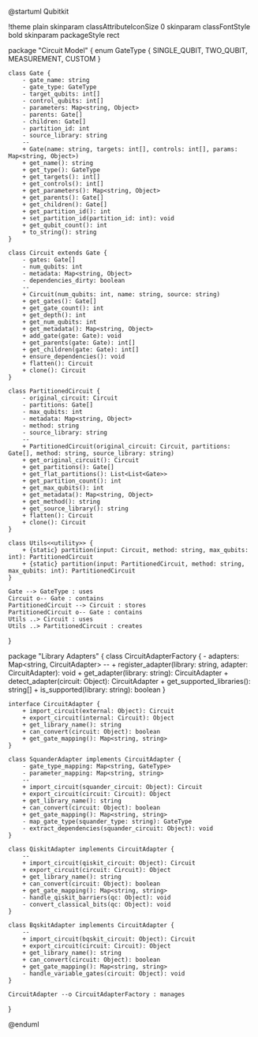 @startuml Qubitkit

!theme plain
skinparam classAttributeIconSize 0
skinparam classFontStyle bold
skinparam packageStyle rect

package "Circuit Model" {
    enum GateType {
        SINGLE_QUBIT,
        TWO_QUBIT,
        MEASUREMENT,
        CUSTOM
    }
    
    class Gate {
        - gate_name: string
        - gate_type: GateType
        - target_qubits: int[]
        - control_qubits: int[]
        - parameters: Map<string, Object>
        - parents: Gate[]
        - children: Gate[]
        - partition_id: int
        - source_library: string
        --
        + Gate(name: string, targets: int[], controls: int[], params: Map<string, Object>)
        + get_name(): string
        + get_type(): GateType
        + get_targets(): int[]
        + get_controls(): int[]
        + get_parameters(): Map<string, Object>
        + get_parents(): Gate[]
        + get_children(): Gate[]
        + get_partition_id(): int
        + set_partition_id(partition_id: int): void
        + get_qubit_count(): int
        + to_string(): string
    }
    
    class Circuit extends Gate {
        - gates: Gate[]
        - num_qubits: int
        - metadata: Map<string, Object>
        - dependencies_dirty: boolean
        --
        + Circuit(num_qubits: int, name: string, source: string)
        + get_gates(): Gate[]
        + get_gate_count(): int
        + get_depth(): int
        + get_num_qubits: int
        + get_metadata(): Map<string, Object>
        + add_gate(gate: Gate): void
        + get_parents(gate: Gate): int[]
        + get_children(gate: Gate): int[]
        + ensure_dependencies(): void
        + flatten(): Circuit
        + clone(): Circuit
    }
    
    class PartitionedCircuit {
        - original_circuit: Circuit
        - partitions: Gate[]
        - max_qubits: int
        - metadata: Map<string, Object>
        - method: string
        - source_library: string
        --
        + PartitionedCircuit(original_circuit: Circuit, partitions: Gate[], method: string, source_library: string)
        + get_original_circuit(): Circuit
        + get_partitions(): Gate[]
        + get_flat_partitions(): List<List<Gate>>
        + get_partition_count(): int
        + get_max_qubits(): int
        + get_metadata(): Map<string, Object>
        + get_method(): string
        + get_source_library(): string
        + flatten(): Circuit
        + clone(): Circuit
    }
    
    class Utils<<utility>> {
        + {static} partition(input: Circuit, method: string, max_qubits: int): PartitionedCircuit
        + {static} partition(input: PartitionedCircuit, method: string, max_qubits: int): PartitionedCircuit
    }
    
    Gate --> GateType : uses
    Circuit o-- Gate : contains
    PartitionedCircuit --> Circuit : stores
    PartitionedCircuit o-- Gate : contains
    Utils ..> Circuit : uses
    Utils ..> PartitionedCircuit : creates
    
}

package "Library Adapters" {
    class CircuitAdapterFactory {
        - adapters: Map<string, CircuitAdapter>
        --
        + register_adapter(library: string, adapter: CircuitAdapter): void
        + get_adapter(library: string): CircuitAdapter
        + detect_adapter(circuit: Object): CircuitAdapter
        + get_supported_libraries(): string[]
        + is_supported(library: string): boolean
    }
    
    interface CircuitAdapter {
        + import_circuit(external: Object): Circuit
        + export_circuit(internal: Circuit): Object
        + get_library_name(): string
        + can_convert(circuit: Object): boolean
        + get_gate_mapping(): Map<string, string>
    }
    
    class SquanderAdapter implements CircuitAdapter {
        - gate_type_mapping: Map<string, GateType>
        - parameter_mapping: Map<string, string>
        --
        + import_circuit(squander_circuit: Object): Circuit
        + export_circuit(circuit: Circuit): Object
        + get_library_name(): string
        + can_convert(circuit: Object): boolean
        + get_gate_mapping(): Map<string, string>
        - map_gate_type(squander_type: string): GateType
        - extract_dependencies(squander_circuit: Object): void
    }
    
    class QiskitAdapter implements CircuitAdapter {
        --
        + import_circuit(qiskit_circuit: Object): Circuit
        + export_circuit(circuit: Circuit): Object
        + get_library_name(): string
        + can_convert(circuit: Object): boolean
        + get_gate_mapping(): Map<string, string>
        - handle_qiskit_barriers(qc: Object): void
        - convert_classical_bits(qc: Object): void
    }
    
    class BqskitAdapter implements CircuitAdapter {
        --
        + import_circuit(bqskit_circuit: Object): Circuit
        + export_circuit(circuit: Circuit): Object
        + get_library_name(): string
        + can_convert(circuit: Object): boolean
        + get_gate_mapping(): Map<string, string>
        - handle_variable_gates(circuit: Object): void
    }
    
    CircuitAdapter --o CircuitAdapterFactory : manages
}

@enduml
